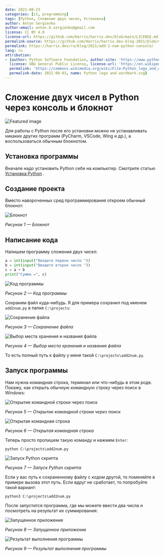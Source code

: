 ```yaml
---
date: 2021-08-23
categories: [it, programming]
tags: [Python, Сложение двух чисел, Установка]
author: Anton Sergienko
author-email: anton.b.sergienko@gmail.com
license: CC BY 4.0
license-url: https://github.com/Harrix/harrix.dev/blob/main/LICENSE.md
permalink-source: https://github.com/Harrix/harrix.dev-blog-2021/blob/main/add-2-num-python-console/add-2-num-python-console.md
permalink: https://harrix.dev/ru/blog/2021/add-2-num-python-console/
lang: ru
attribution:
- {author: Python Software Foundation, author-site: 'https://www.python.org/psf/',
  license: GNU General Public License, license-url: 'https://en.wikipedia.org/wiki/GNU_General_Public_License',
  permalink: 'https://commons.wikimedia.org/wiki/File:Python_logo_and_wordmark.svg',
  permalink-date: 2021-08-01, name: Python logo and wordmark.svg}
---
```


# Сложение двух чисел в Python через консоль и блокнот

![Featured image](featured-image.svg)

Для работы с Python после его установки можно не устанавливать никаких других программ (PyCharm, VSCode, Wing и др.), а воспользоваться обычным блокнотом.

## Установка программы

Вначале надо установить Python себе на компьютер. Смотрите статью [Установка Python](https://github.com/Harrix/harrix.dev-blog-2021/blob/main/install-python/install-python.md) <!-- https://harrix.dev/ru/blog/2021/install-python/ -->.

## Создание проекта

Вместо навороченных сред программирования откроем обычный блокнот:

![Блокнот](img/notepad.png)

_Рисунок 1 — Блокнот_

## Написание кода

Напишем программу сложения двух чисел:

```python
a = int(input("Введите первое число "))
b = int(input("Введите второе число "))
c = a + b
print("Сумма =", c)
```

![Код программы](img/code.png)

_Рисунок 2 — Код программы_

Сохраним файл куда-нибудь. Я для примера сохранил под именем `add2num.py` в папке `C:\projects`:

![Сохранение файла](img/save_01.png)

_Рисунок 3 — Сохранение файла_

![Выбор места хранения и названия файла](img/save_02.png)

_Рисунок 4 — Выбор места хранения и названия файла_

То есть полный путь к файлу у меня такой `C:\projects\add2num.py`.

## Запуск программы

Нам нужна командная строка, терминал или что-нибудь в этом роде. Покажу, как открыть обычную командную строку через поиск в Windows:

![Открытие командной строки через поиск](img/cmd_01.png)

_Рисунок 5 — Открытие командной строки через поиск_

![Открытая командная строка](img/cmd_02.png)

_Рисунок 6 — Открытая командная строка_

Теперь просто пропишем такую команду и нажмем `Enter`:

```console
python C:\projects\add2num.py
```

![Запуск Python скрипта](img/run.png)

_Рисунок 7 — Запуск Python скрипта_

Если у вас путь к сохраненному файлу с кодом другой, то поменяйте в примере вызова этот путь. Если вдруг не сработает, то попробуйте такой вариант:

```console
python3 C:\projects\add2num.py
```

После запустится программа, где мы можете ввести два числа и посмотреть на результат их суммирования:

![Запущенное приложение](img/result_01.png)

_Рисунок 8 — Запущенное приложение_

![Результат выполнения программы](img/result_02.png)

_Рисунок 9 — Результат выполнения программы_
